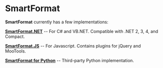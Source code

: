 SmartFormat
===========

**SmartFormat** currently has a few implementations:

**[SmartFormat.NET](https://github.com/scottrippey/SmartFormat.NET)** -- For C# and VB.NET.  Compatible with .NET 2, 3, 4, and Compact.

**[SmartFormat.JS](https://github.com/scottrippey/SmartFormat.JS)** -- For Javascript.  Contains plugins for jQuery and MooTools.

**[SmartFormat for Python](https://github.com/what-studio/smartformat)** -- Third-party Python implementation.
